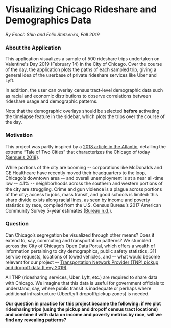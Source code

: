 # Visualizing Chicago Rideshare and Demographics Data
*By Enoch Shin and Felix Stetsenko, Fall 2019*



### About the Application

This application visualizes a sample of 500 rideshare trips undertaken on Valentine's Day 2019 (February 14) in the City of Chicago. Over the course of the day, the application plots the paths of each sampled trip, giving a general idea of the userbase of private rideshare services like Uber and Lyft.

In addition, the user can overlay census tract-level demographic data such as racial and economic distributions to observe correlations between rideshare usage and demographic patterns.

Note that the demographic overlays should be selected **before** activating the timelapse feature in the sidebar, which plots the trips over the course of the day.


### Motivation 

  This project was partly inspired by a [2018 article in the Atlantic](https://www.theatlantic.com/business/archive/2018/03/chicago-segregation-poverty/556649/), detailing the extreme “Tale of Two Cities” that characterizes the Chicago of today [(Semuels 2018)](https://www.theatlantic.com/business/archive/2018/03/chicago-segregation-poverty/556649/). 
  
  While portions of the city are booming -- corporations like McDonalds and GE Healthcare have recently moved their headquarters to the loop, Chicago’s downtown area -- and overall unemployment is at a near all-time low -- 4.1% -- neighborhoods across the southern and western portions of the city are struggling.  Crime and gun violence is a plague across portions of the city; access to jobs, mass transit, and good schools is limited: this sharp divide exists along racial lines, as seen by income and poverty statistics by race, compiled from the U.S. Census Bureau’s 2017 American Community Survey 5-year estimates [(Bureau n.d.)](https://www.census.gov/programs-surveys/acs).

### Question

  Can Chicago’s segregation be visualized through other means?  Does it extend to, say, commuting and transportation patterns? We stumbled across the City of Chicago’s Open Data Portal, which offers a wealth of information pertaining to city demographics, public safety statistics, 311 service requests, locations of towed vehicles, and -- what would become relevant for our project -- [Transportation Network Provider (TNP) pickup and dropoff data (Levy 2019)](https://data.cityofchicago.org/Transportation/Transportation-Network-Providers-Trips/m6dm-c72p).
	  
  All TNP (ridesharing services, Uber, Lyft, etc.) are required to share data with Chicago.  We imagine that this data is useful for government officials to understand, say, where public transit is inadequate or perhaps where additional infrastructure (Uber/Lyft dropoff/pickup zones) is needed.

**Our question in practice for this project became the following: if we plot ridesharing trips (using the pickup and dropoff census tract locations) and combine it with data on income and poverty metrics by race, will we find any revealing patterns?**

 
